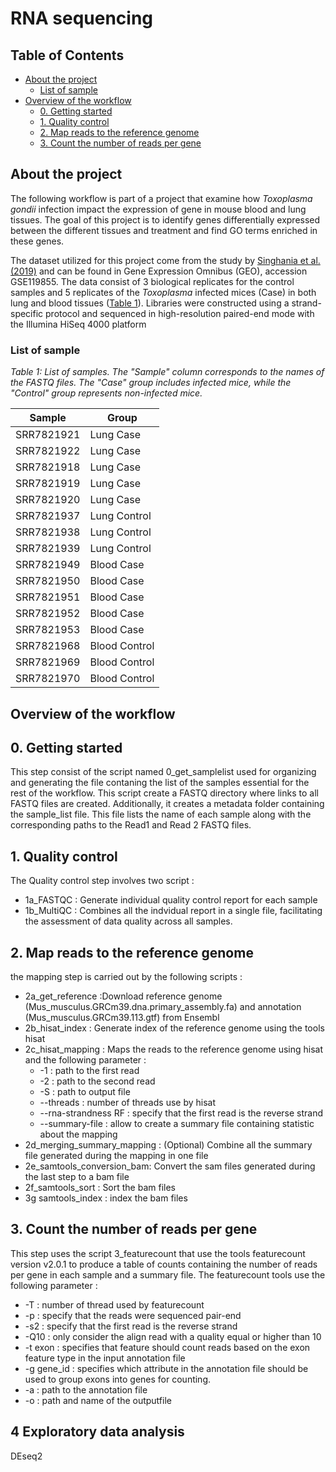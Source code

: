 # RNA sequencing

## Table of Contents
- [About the project](#about-the-project)
  - [List of sample](#list-of-sample)
- [Overview of the workflow](#overview-of-the-workflow)
  - [0. Getting started](#0-getting-started)
  - [1. Quality control](#1-quality-control)
  - [2. Map reads to the reference genome](#2-map-reads-to-the-reference-genome)
  - [3. Count the number of reads per gene](#3-Count-the-number-of-reads-per-gene)
  
## About the project

The following workflow is part of a project that examine how *Toxoplasma gondii* infection impact the expression of gene in mouse blood and lung tissues. The goal of this project is to identify genes differentially expressed between the different tissues and treatment and find GO terms enriched in these genes.

The dataset utilized for this project come from the study by [Singhania et al. (2019)](https://www.nature.com/articles/s41467-019-10601-6) and can be found in Gene Expression Omnibus (GEO), accession GSE119855. The data consist of 3 biological replicates for the control samples and 5 replicates of the *Toxoplasma* infected mices (Case) in both lung and blood tissues ([Table 1](#list-of-samples)).
Libraries were constructed using a strand-specific protocol and sequenced in high-resolution paired-end mode with the Illumina HiSeq 4000 platform

### List of sample 
*Table 1: List of samples. The "Sample" column corresponds to the names of the FASTQ files. The "Case" group includes infected mice, while the "Control" group represents non-infected mice.*

|Sample	|Group|
|-------|------|
|SRR7821921|	Lung Case|
SRR7821922|	Lung Case
SRR7821918	|Lung Case
SRR7821919	|Lung Case
SRR7821920|	Lung Case
SRR7821937	|Lung Control
SRR7821938	|Lung Control
SRR7821939	|Lung Control
SRR7821949	|Blood Case
SRR7821950	|Blood Case
SRR7821951	|Blood Case
SRR7821952	|Blood Case
SRR7821953	|Blood Case
SRR7821968	|Blood Control
SRR7821969	|Blood Control
SRR7821970|	Blood Control

## Overview of the workflow

## 0. Getting started

This step consist of the script named 0_get_samplelist used for organizing and generating the file contaning the list of the samples essential for the rest of the workflow. This script create a FASTQ directory where links to all FASTQ files are created. Additionally, it creates a metadata folder containing the sample_list file. This file lists the name of each sample along with the corresponding paths to the Read1 and Read 2 FASTQ files.

## 1. Quality control 

The Quality control step involves two script :
- 1a_FASTQC : Generate individual quality control report for each sample
- 1b_MultiQC : Combines all the indvidual report in a single file, facilitating the assessment of data quality across all samples.

## 2. Map reads to the reference genome

the mapping step is carried out by the following scripts :
- 2a_get_reference :Download reference genome (Mus_musculus.GRCm39.dna.primary_assembly.fa) and annotation (Mus_musculus.GRCm39.113.gtf) from Ensembl
- 2b_hisat_index : Generate index of the reference genome using the tools hisat 
- 2c_hisat_mapping : Maps the reads to the reference genome using hisat and the following parameter :
    - -1 : path to the first read
    - -2 : path to the second read
    - -S : path to output file 
    - --threads : number of threads use by hisat
    - --rna-strandness RF :  specify that the first read is the reverse strand
    - --summary-file : allow to create a summary file containing statistic about the mapping
- 2d_merging_summary_mapping : (Optional) Combine all the summary file generated during the mapping in one file
- 2e_samtools_conversion_bam: Convert the sam files generated during the last step to a bam file
- 2f_samtools_sort : Sort the bam files
- 3g samtools_index : index the bam files

## 3. Count the number of reads per gene

This step uses the script 3_featurecount that use the tools featurecount version v2.0.1 to produce a table of counts containing the number of reads per gene in each sample and a summary file. 
The featurecount tools use the following parameter :
- -T : number of thread used by featurecount
- -p : specify that the reads were sequenced pair-end
- -s2 : specify that the first read is the reverse strand
- -Q10 : only consider the align read with a quality equal or higher than 10
- -t exon : specifies that feature should count reads based on the exon feature type in the input annotation file
- -g gene_id : specifies which attribute in the annotation file should be used to group exons into genes for counting.
- -a : path to the annotation file
- -o : path and name of the outputfile

## 4 Exploratory data analysis

DEseq2

